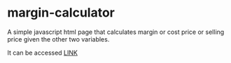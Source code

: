 # margin-calculator

A simple javascript html page that calculates margin or cost price or selling price given the other two variables.

It can be accessed [LINK](https://pubmania.github.io/margin-calculator/margin-calculator.html)
